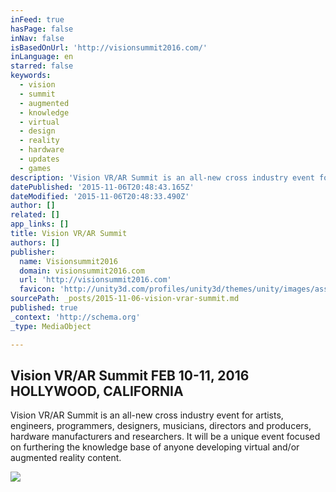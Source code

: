 ```yaml
---
inFeed: true
hasPage: false
inNav: false
isBasedOnUrl: 'http://visionsummit2016.com/'
inLanguage: en
starred: false
keywords:
  - vision
  - summit
  - augmented
  - knowledge
  - virtual
  - design
  - reality
  - hardware
  - updates
  - games
description: 'Vision VR/AR Summit is an all-new cross industry event for artists, engineers, programmers, designers, musicians, directors and producers, hardware manufacturers and researchers. It will be a unique event focused on furthering the knowledge base of anyone developing virtual and/or augmented reality content.'
datePublished: '2015-11-06T20:48:43.165Z'
dateModified: '2015-11-06T20:48:33.490Z'
author: []
related: []
app_links: []
title: Vision VR/AR Summit
authors: []
publisher:
  name: Visionsummit2016
  domain: visionsummit2016.com
  url: 'http://visionsummit2016.com'
  favicon: 'http://unity3d.com/profiles/unity3d/themes/unity/images/assets/favicons/favicon.ico'
sourcePath: _posts/2015-11-06-vision-vrar-summit.md
published: true
_context: 'http://schema.org'
_type: MediaObject

---
```

<article style=""><h1>Vision VR/AR Summit FEB 10-11, 2016 HOLLYWOOD, CALIFORNIA</h1><p>Vision VR/AR Summit is an all-new cross industry event for artists, engineers, programmers, designers, musicians, directors and producers, hardware manufacturers and researchers. It will be a unique event focused on furthering the knowledge base of anyone developing virtual and/or augmented reality content.</p><img src="http://unity3d.com/profiles/unity3d/themes/unity/images/pages/vision/vr-guy.jpg" /></article>